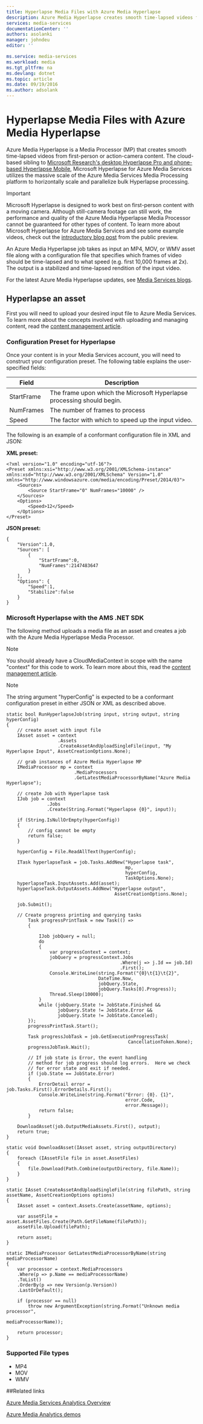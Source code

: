 ```yaml
---
title: Hyperlapse Media Files with Azure Media Hyperlapse
description: Azure Media Hyperlapse creates smooth time-lapsed videos from first-person or action-camera content. This topic shows how to use Media Indexer.
services: media-services
documentationCenter: ''
authors: asolanki
manager: johndeu
editor: ''

ms.service: media-services
ms.workload: media
ms.tgt_pltfrm: na
ms.devlang: dotnet
ms.topic: article
ms.date: 09/19/2016
ms.author: adsolank
---
```


# Hyperlapse Media Files with Azure Media Hyperlapse

Azure Media Hyperlapse is a Media Processor (MP) that creates smooth time-lapsed videos from first-person or action-camera content.  The cloud-based sibling to [Microsoft Research's desktop Hyperlapse Pro and phone-based Hyperlapse Mobile](http://aka.ms/hyperlapse), Microsoft Hyperlapse for Azure Media Services utilizes the massive scale of the Azure Media Services Media Processing platform to horizontally scale and parallelize bulk Hyperlapse processing.

>[!IMPORTANT]
>Microsoft Hyperlapse is designed to work best on first-person content with a moving camera.  Although still-camera footage can still work, the performance and quality of the Azure Media Hyperlapse Media Processor cannot be guaranteed for other types of content.  To learn more about Microsoft Hyperlapse for Azure Media Services and see some example videos, check out the [introductory blog post](http://aka.ms/azurehyperlapseblog) from the public preview.

An Azure Media Hyperlapse job takes as input an MP4, MOV, or WMV asset file along with a configuration file that specifies which frames of video should be time-lapsed and to what speed (e.g. first 10,000 frames at 2x).  The output is a stabilized and time-lapsed rendition of the input video.

For the latest Azure Media Hyperlapse updates, see [Media Services blogs](https://azure.microsoft.com/blog/topics/media-services/).

## Hyperlapse an asset

First you will need to upload your desired input file to Azure Media Services.  To learn more about the concepts involved with uploading and managing content, read the [content management article](./media-services-portal-vod-get-started.md).

###  <a id="configuration"></a>Configuration Preset for Hyperlapse

Once your content is in your Media Services account, you will need to construct your configuration preset.  The following table explains the user-specified fields:

 Field | Description
-------|-------------
StartFrame|The frame upon which the Microsoft Hyperlapse processing should begin.
NumFrames|The number of frames to process
Speed|The factor with which to speed up the input video.

The following is an example of a conformant configuration file in XML and JSON:

**XML preset:**

```
<?xml version="1.0" encoding="utf-16"?>
<Preset xmlns:xsi="http://www.w3.org/2001/XMLSchema-instance" xmlns:xsd="http://www.w3.org/2001/XMLSchema" Version="1.0" xmlns="http://www.windowsazure.com/media/encoding/Preset/2014/03">
    <Sources>
        <Source StartFrame="0" NumFrames="10000" />
    </Sources>
    <Options>
        <Speed>12</Speed>
    </Options>
</Preset>
```

**JSON preset:**

```
{
    "Version":1.0,
    "Sources": [
        {
            "StartFrame":0,
            "NumFrames":2147483647
        }
    ],
    "Options": {
        "Speed":1,
        "Stabilize":false
    }
}
```

###  <a id="sample_code"></a> Microsoft Hyperlapse with the AMS .NET SDK

The following method uploads a media file as an asset and creates a job with the Azure Media Hyperlapse Media Processor.

> [!NOTE]
> You should already have a CloudMediaContext in scope with the name "context" for this code to work.  To learn more about this, read the [content management article](./media-services-dotnet-get-started.md).

> [!NOTE]
> The string argument "hyperConfig" is expected to be a conformant configuration preset in either JSON or XML as described above.

```
static bool RunHyperlapseJob(string input, string output, string hyperConfig)
{
    // create asset with input file
    IAsset asset = context
                   .Assets
                   .CreateAssetAndUploadSingleFile(input, "My Hyperlapse Input", AssetCreationOptions.None);

    // grab instances of Azure Media Hyperlapse MP
    IMediaProcessor mp = context
                         .MediaProcessors
                         .GetLatestMediaProcessorByName("Azure Media Hyperlapse");

    // create Job with Hyperlapse task
    IJob job = context
               .Jobs
               .Create(String.Format("Hyperlapse {0}", input));

    if (String.IsNullOrEmpty(hyperConfig))
    {
        // config cannot be empty
        return false;
    }

    hyperConfig = File.ReadAllText(hyperConfig);

    ITask hyperlapseTask = job.Tasks.AddNew("Hyperlapse task",
                                            mp,
                                            hyperConfig,
                                            TaskOptions.None);
    hyperlapseTask.InputAssets.Add(asset);
    hyperlapseTask.OutputAssets.AddNew("Hyperlapse output",
                                        AssetCreationOptions.None);

    job.Submit();

    // Create progress printing and querying tasks
        Task progressPrintTask = new Task(() =>
        {

            IJob jobQuery = null;
            do
            {
                var progressContext = context;
                jobQuery = progressContext.Jobs
                                          .Where(j => j.Id == job.Id)
                                          .First();
                Console.WriteLine(string.Format("{0}\t{1}\t{2}",
                                  DateTime.Now,
                                  jobQuery.State,
                                  jobQuery.Tasks[0].Progress));
                Thread.Sleep(10000);
            }
            while (jobQuery.State != JobState.Finished &&
                   jobQuery.State != JobState.Error &&
                   jobQuery.State != JobState.Canceled);
        });
        progressPrintTask.Start();

        Task progressJobTask = job.GetExecutionProgressTask(
                                             CancellationToken.None);
        progressJobTask.Wait();

        // If job state is Error, the event handling
        // method for job progress should log errors.  Here we check
        // for error state and exit if needed.
        if (job.State == JobState.Error)
        {
            ErrorDetail error = job.Tasks.First().ErrorDetails.First();
            Console.WriteLine(string.Format("Error: {0}. {1}",
                                            error.Code,
                                            error.Message));  
            return false;                  
        }

    DownloadAsset(job.OutputMediaAssets.First(), output);
    return true;
}

static void DownloadAsset(IAsset asset, string outputDirectory)
{
    foreach (IAssetFile file in asset.AssetFiles)
    {
        file.Download(Path.Combine(outputDirectory, file.Name));
    }
}

static IAsset CreateAssetAndUploadSingleFile(string filePath, string assetName, AssetCreationOptions options)
{
    IAsset asset = context.Assets.Create(assetName, options);

    var assetFile = asset.AssetFiles.Create(Path.GetFileName(filePath));
    assetFile.Upload(filePath);

    return asset;
}

static IMediaProcessor GetLatestMediaProcessorByName(string mediaProcessorName)
{
    var processor = context.MediaProcessors
    .Where(p => p.Name == mediaProcessorName)
    .ToList()
    .OrderBy(p => new Version(p.Version))
    .LastOrDefault();

    if (processor == null)
        throw new ArgumentException(string.Format("Unknown media processor",
                                                   mediaProcessorName));

    return processor;
}
```

### <a id="file_types"></a>Supported File types

- MP4
- MOV
- WMV

##Related links

[Azure Media Services Analytics Overview](./media-services-analytics-overview.md)

[Azure Media Analytics demos](http://azuremedialabs.azurewebsites.net/demos/Analytics.html)